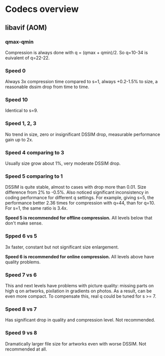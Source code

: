 # Codecs overview

## libavif (AOM)

### qmax-qmin

Compression is always done with q = (qmax + qmin)/2.
So q=10-34 is euivalent of q=22-22.

### Speed 0

Always 3x compression time compared to s=1, always +0.2-1.5% to size,
a reasonable dssim drop from time to time.

### Speed 10

Identical to s=9.

### Speed 1, 2, 3

No trend in size, zero or insignificant DSSIM drop, measurable performance gain up to 2x.

### Speed 4 comparing to 3

Usually size grow about 1%, very moderate DSSIM drop.

### Speed 5 comparing to 1

DSSIM is quite stable, almost to cases with drop more than 0.01.
Size difference from 2% to -0.5%. Also noticed significant inconsistency
in coding performance for different q settings. For example,
giving s=5, the performance better 2.36 times for compression with q=44,
than for q=10. For s=1, the same ratio is 3.4x.

**Speed 5 is recommended for offline compression.** All levels below that don't make sense.


### Spped 6 vs 5

3x faster, constant but not significant size enlargement.

**Speed 6 is recommended for online compression.** All levels above have quality problems.

### Speed 7 vs 6

This and next levels have problems with picture quality: missing parts
on high q on artworks, pixilation in gradients on photos. As a result,
can be even more compact. To compensate this, real q could be tuned for s >= 7.

### Speed 8 vs 7

Has significant drop in quality and compression level. Not recommended.

### Speed 9 vs 8

Dramatically larger file size for artworks even with worse DSSIM.
Not recommended at all.

